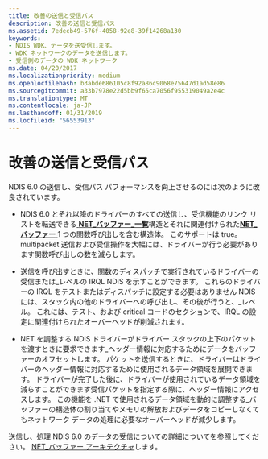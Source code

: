 ```yaml
---
title: 改善の送信と受信パス
description: 改善の送信と受信パス
ms.assetid: 7edecb49-576f-4058-92e8-39f14268a130
keywords:
- NDIS WDK、データを送受信します。
- WDK ネットワークのデータを送信します。
- 受信側のデータの WDK ネットワーク
ms.date: 04/20/2017
ms.localizationpriority: medium
ms.openlocfilehash: b3abde686105c8f92a86c9068e75647d1ad58e86
ms.sourcegitcommit: a33b7978e22d5bb9f65ca7056f955319049a2e4c
ms.translationtype: MT
ms.contentlocale: ja-JP
ms.lasthandoff: 01/31/2019
ms.locfileid: "56553913"
---
```

# <a name="improved-send-and-receive-paths"></a>改善の送信と受信パス





NDIS 6.0 の送信し、受信パス パフォーマンスを向上させるのには次のように改良されています。

-   NDIS 6.0 とそれ以降のドライバーのすべての送信し、受信機能のリンク リストを転送できる[ **NET\_バッファー\_一覧**](https://msdn.microsoft.com/library/windows/hardware/ff568388)構造とそれに関連付けられた[**NET\_バッファー** ](https://msdn.microsoft.com/library/windows/hardware/ff568376) 1 つの関数呼び出しを含む構造体。 このサポートは true。 multipacket 送信および受信操作を大幅には、ドライバーが行う必要があります関数呼び出しの数を減らします。

-   送信を呼び出すときに、関数のディスパッチで実行されているドライバーの受信または\_レベルの IRQL NDIS を示すことができます。 これらのドライバーの IRQL をテストまたはディスパッチに設定する必要はありません NDIS には、スタック内の他のドライバーへの呼び出し、その後が行うと、\_レベル。 これには、テスト、および critical コードのセクションで、IRQL の設定に関連付けられたオーバーヘッドが削減されます。

-   NET を調整する NDIS ドライバーがドライバー スタックの上下のパケットを渡すときに要求できます\_ヘッダー情報に対応するためにデータをバッファーのオフセットします。 パケットを送信するときに、ドライバーはドライバーのヘッダー情報に対応するために使用されるデータ領域を展開できます。 ドライバーが完了した後に、ドライバーが使用されているデータ領域を減らすことができます受信パケットを指定する際に、ヘッダー情報にアクセスします。 この機能を .NET で使用されるデータ領域を動的に調整する\_バッファーの構造体の割り当てやメモリの解放およびデータをコピーしなくてもネットワーク データの処理に必要なオーバーヘッドが減少します。

送信し、処理 NDIS 6.0 のデータの受信についての詳細についてを参照してください。 [NET\_バッファー アーキテクチャ](net-buffer-architecture.md)します。

 

 





